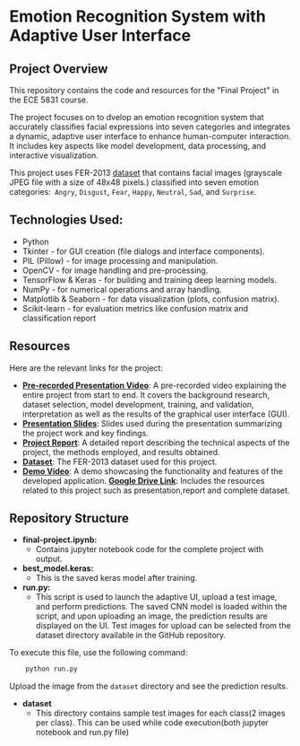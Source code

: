# Emotion Recognition System with Adaptive User Interface

## Project Overview

This repository contains the code and resources for the "Final Project" in the ECE 5831 course. 

The project focuses on to dvelop an emotion recognition system that accurately classifies facial expressions into seven categories and integrates a dynamic, adaptive user interface to enhance human-computer interaction. It includes key aspects like model development, data processing, and interactive visualization. 

This project uses FER-2013 [dataset](https://www.kaggle.com/datasets/msambare/fer2013)  that contains facial images (grayscale JPEG file with a size of 48x48 pixels.) classified into seven emotion categories:` Angry`, `Disgust`, `Fear`, `Happy`, `Neutral`, `Sad`, and `Surprise`. 


## Technologies Used:
- Python
- Tkinter - for GUI creation (file dialogs and interface components).
- PIL (Pillow) - for image processing and manipulation.
- OpenCV - for image handling and pre-processing.
- TensorFlow & Keras - for building and training deep learning models.
- NumPy - for numerical operations and array handling.
- Matplotlib & Seaborn - for data visualization (plots, confusion matrix).
- Scikit-learn - for evaluation metrics like confusion matrix and classification report


## Resources

Here are the relevant links for the project:

- **[Pre-recorded Presentation Video](https://youtu.be/yIKpY96RJtY)**: A pre-recorded video explaining the entire project from start to end. It covers the background research, dataset selection, model development, training, and validation, interpretation as well as the results of the graphical user interface (GUI).
- **[Presentation Slides](https://docs.google.com/presentation/d/1OF48Z_bCW7Kz3Y97T1KoxL6x1OU78cam/edit#slide=id.p1)**: Slides used during the presentation summarizing the project work and key findings.
- **[Project Report](https://drive.google.com/drive/folders/1G-4KfnO0YXj56paMbyoTQLu9rM22XvUU)**: A detailed report describing the technical aspects of the project, the methods employed, and results obtained.
- **[Dataset](https://drive.google.com/drive/folders/13l-hbD04MyyVuNdMY7zn0aQXTCq7yCDs?usp=drive_link)**: The FER-2013 dataset used for this project.
- **[Demo Video](https://youtu.be/Bn2F2MgZJJE?si=pQTqJKkPE8lSb6q0)**: A demo showcasing the functionality and features of the developed application.
 **[Google Drive Link](https://drive.google.com/drive/folders/1ZpQwp-XVgQODgPT5IzpyAQFh0EkJR4zc?usp=drive_link)**: Includes the resources related to this project such as presentation,report and complete dataset.

## Repository Structure

* **final-project.ipynb:**
    * Contains jupyter notebook code for the complete project with output.
* **best_model.keras:**
    * This is the saved keras model after training.
* **run.py:**
    * This script is used to launch the adaptive UI, upload a test image, and perform predictions. The saved CNN model is loaded within the script, and upon uploading an image, the prediction results are displayed on the UI. Test images for upload can be selected from the dataset directory available in the GitHub repository.

To execute this file, use the following command:

```bash
    python run.py
```
Upload the image from the `dataset` directory and see the prediction results.

* **dataset**
    * This directory contains sample test images for each class(2 images per class). This can be used while code execution(both jupyter notebook and run.py file)


